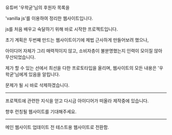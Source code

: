 유튜버 '우왁굳'님의 후원자 목록을 

'vanilla js'를 이용하여 정리한 웹사이트입니다.

js를 처음 배우고 숙달하기 위해 바로 시작한 프로젝트입니다.

초기 계획은 두번째 만드는 웹사이트이기에 제법 근사하게 만들어보려 했으나,

아이디어 자체가 그리 매력적이지 않고, 소비자층이 불분명했는지 인력이 모이질 않아 무산되었습니다.

제가 할 수 있는 선에서 최선을 다한 프로토타입을 올리며, 웹사이트의 모든 내용은 '우왁굳'님에게 있음을 알립니다.

문제가 될 시 바로 삭제하겠습니다.

------

프로젝트에 관련한 지식을 얻고 다시금 아이디어가 떠올라 제작중에 있습니다.

향후 런칭될 웹사이트를 기대해주세요.

------

메인 웹사이트 업데이트 전 테스트용 웹사이트로 전환함.
